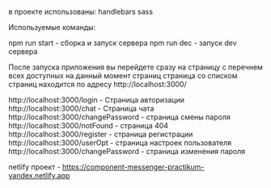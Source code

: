 в проекте использованы:
handlebars
sass

Используемые команды:

npm run start - сборка и запуск сервера
npm run dec - запуск dev сервера



После запуска приложения вы перейдете сразу на страницу с перечнем всех доступных на данный момент страниц
страница со списком страниц находится по адресу http://localhost:3000/

http://localhost:3000/login - Страница авторизации
http://localhost:3000/chat - Страница чата
http://localhost:3000/changePassword - страница смены пароля
http://localhost:3000/notFound - страница 404
http://localhost:3000/register - страница регистрации
http://localhost:3000/userOpt - страница настроек пользователя
http://localhost:3000/changePassword - страница изменения пароля



netlify проект -  https://component-messenger-practikum-yandex.netlify.app